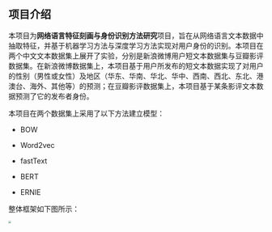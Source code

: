 ## 项目介绍

本项目为**网络语言特征刻画与身份识别方法研究**项目，旨在从网络语言文本数据中抽取特征，并基于机器学习方法与深度学习方法实现对用户身份的识别。本项目在两个中文文本数据集上展开了实验，分别是新浪微博用户短文本数据集与豆瓣影评数据集。在新浪微博数据集上，本项目基于用户所发布的短文本数据实现了对用户的性别（男性或女性）及地区（华东、华南、华北、华中、西南、西北、东北、港澳台、海外、其他等）的预测；在豆瓣影评数据集上，本项目基于某条影评文本数据预测了它的发布者身份。

本项目在两个数据集上采用了以下方法建立模型：

- BOW

- Word2vec

- fastText

- BERT

- ERNIE

整体框架如下图所示：

<img src="https://gitee.com/networklanguage/NetworkLanguage/raw/master/images/framework.png" style="zoom:30%" />

&nbsp;

